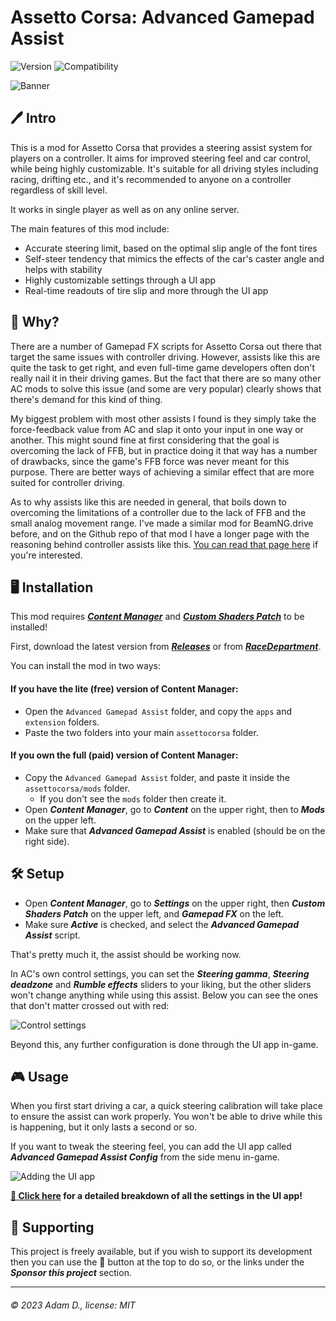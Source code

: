 # Assetto Corsa: Advanced Gamepad Assist

![Version](https://img.shields.io/badge/Version-1.0-blue.svg) ![Compatibility](https://img.shields.io/badge/CSP-0.1.79-green.svg)

![Banner](https://i.imgur.com/AiZvIHx.png)

## 🖊️ Intro

This is a mod for Assetto Corsa that provides a steering assist system for players on a controller. It aims for improved steering feel and car control, while being highly customizable. It's suitable for all driving styles including racing, drifting etc., and it's recommended to anyone on a controller regardless of skill level.

It works in single player as well as on any online server.

The main features of this mod include:

 - Accurate steering limit, based on the optimal slip angle of the font tires
 - Self-steer tendency that mimics the effects of the car's caster angle and helps with stability
 - Highly customizable settings through a UI app
 - Real-time readouts of tire slip and more through the UI app

## 📖 Why?

There are a number of Gamepad FX scripts for Assetto Corsa out there that target the same issues with controller driving. However, assists like this are quite the task to get right, and even full-time game developers often don't really nail it in their driving games. But the fact that there are so many other AC mods to solve this issue (and some are very popular) clearly shows that there's demand for this kind of thing.

My biggest problem with most other assists I found is they simply take the force-feedback value from AC and slap it onto your input in one way or another. This might sound fine at first considering that the goal is overcoming the lack of FFB, but in practice doing it that way has a number of drawbacks, since the game's FFB force was never meant for this purpose. There are better ways of achieving a similar effect that are more suited for controller driving.

As to why assists like this are needed in general, that boils down to overcoming the limitations of a controller due to the lack of FFB and the small analog movement range. I've made a similar mod for BeamNG.drive before, and on the Github repo of that mod I have a longer page with the reasoning behind controller assists like this. [You can read that page here](https://github.com/adam10603/BeamNG-Advanced-Steering/blob/release/Explanation.md) if you're interested.

## 🖥️ Installation

This mod requires [***Content Manager***](https://assettocorsa.club/content-manager.html) and [***Custom Shaders Patch***](https://acstuff.ru/patch/) to be installed!

First, download the latest version from [***Releases***](https://github.com/adam10603/AC-Advanced-Gamepad-Assist/releases) or from [***RaceDepartment***](https://www.racedepartment.com/downloads/advanced-gamepad-assist.62485/).

You can install the mod in two ways:

#### If you have the lite (free) version of Content Manager:

 - Open the `Advanced Gamepad Assist` folder, and copy the `apps` and `extension` folders.
 - Paste the two folders into your main `assettocorsa` folder.

#### If you own the full (paid) version of Content Manager:

 - Copy the `Advanced Gamepad Assist` folder, and paste it inside the `assettocorsa/mods` folder.
   - If you don't see the `mods` folder then create it.
 - Open ***Content Manager***, go to ***Content*** on the upper right, then to ***Mods*** on the upper left.
 - Make sure that ***Advanced Gamepad Assist*** is enabled (should be on the right side).

## 🛠 Setup

 - Open ***Content Manager***, go to ***Settings*** on the upper right, then ***Custom Shaders Patch*** on the upper left, and ***Gamepad FX*** on the left.
 - Make sure ***Active*** is checked, and select the ***Advanced Gamepad Assist*** script.

That's pretty much it, the assist should be working now.

In AC's own control settings, you can set the ***Steering gamma***, ***Steering deadzone*** and ***Rumble effects*** sliders to your liking, but the other sliders won't change anything while using this assist. Below you can see the ones that don't matter crossed out with red:

![Control settings](https://i.imgur.com/rP0NoyC.png)

Beyond this, any further configuration is done through the UI app in-game.

## 🎮 Usage

When you first start driving a car, a quick steering calibration will take place to ensure the assist can work properly. You won't be able to drive while this is happening, but it only lasts a second or so.

If you want to tweak the steering feel, you can add the UI app called ***Advanced Gamepad Assist Config*** from the side menu in-game.

![Adding the UI app](https://i.imgur.com/Ffms6Rd.png)

**[📝 Click here](ConfigGuide.md) for a detailed breakdown of all the settings in the UI app!**

## 💖 Supporting

This project is freely available, but if you wish to support its development then you can use the 💟 button at the top to do so, or the links under the ***Sponsor this project*** section.

___

###### © 2023 Adam D., license: MIT